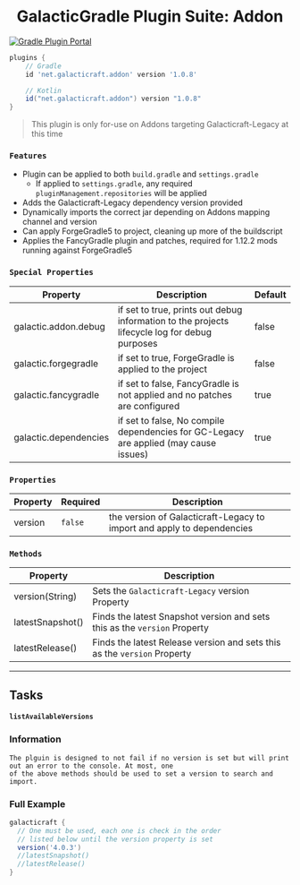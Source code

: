 <h1 align="center">GalacticGradle Plugin Suite: Addon</h1>

<a href="https://plugins.gradle.org/plugin/net.galacticraft.addon"><img src="https://img.shields.io/gradle-plugin-portal/v/net.galacticraft.addon?style=plastic" alt="Gradle Plugin Portal"/></a>

```gradle
plugins {
    // Gradle
    id 'net.galacticraft.addon' version '1.0.8'

    // Kotlin
    id("net.galacticraft.addon") version "1.0.8"
}
```
> This plugin is only for-use on Addons targeting Galacticraft-Legacy at this time

### `Features`

- Plugin can be applied to both `build.gradle` and `settings.gradle`
  - If applied to `settings.gradle`, any required `pluginManagement.repositories` will be applied
- Adds the Galacticraft-Legacy dependency version provided
- Dynamically imports the correct jar depending on Addons mapping channel and version
- Can apply ForgeGradle5 to project, cleaning up more of the buildscript
- Applies the FancyGradle plugin and patches, required for 1.12.2 mods running against ForgeGradle5

### `Special Properties`
| Property                  | Description                                                                                                       | Default       |
|---------------------------|-------------------------------------------------------------------------------------------------|---------------|
| galactic.addon.debug      | if set to true, prints out debug information to the projects lifecycle log for debug purposes   | false         |
| galactic.forgegradle      | if set to true, ForgeGradle is applied to the project                                           | false         |
| galactic.fancygradle      | if set to false, FancyGradle is not applied and no patches are configured                       | true          |
| galactic.dependencies     | if set to false, No compile dependencies for GC-Legacy are applied (may cause issues)           | true          |

### `Properties`
| Property         | Required | Description                                                                                   |
|------------------|----------|-----------------------------------------------------------------------------------------------|
| version            |   `false`    | the version of Galacticraft-Legacy to import and apply to dependencies                        |

### `Methods`
| Property               | Description                                                                |
|------------------------|----------------------------------------------------------------------------|
| version(String)              | Sets the `Galacticraft-Legacy` version Property                                                                        |
| latestSnapshot()       | Finds the latest Snapshot version and sets this as the `version` Property  |
| latestRelease()        | Finds the latest Release version and sets this as the `version` Property     |

---

## Tasks

#### `listAvailableVersions`

### Information
```
The plguin is designed to not fail if no version is set but will print out an error to the console. At most, one
of the above methods should be used to set a version to search and import.
```

### Full Example

```gradle
galacticraft {
  // One must be used, each one is check in the order
  // listed below until the version property is set
  version('4.0.3')
  //latestSnapshot()
  //latestRelease()
}
```
